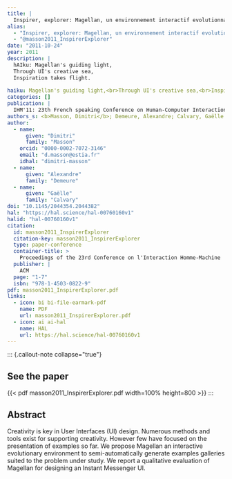 ```yaml
---
title: |
  Inspirer, explorer: Magellan, un environnement interactif evolutionnaire pour la génération d'exemples
alias:
  - "Inspirer, explorer: Magellan, un environnement interactif evolutionnaire pour la génération d'exemples"
  - "@masson2011_InspirerExplorer"
date: "2011-10-24"
year: 2011
description: |
  hAIku: Magellan's guiding light,
  Through UI's creative sea,
  Inspiration takes flight.
  
haiku: Magellan's guiding light,<br>Through UI's creative sea,<br>Inspiration takes flight.<br>
categories: []
publication: |
  IHM'11: 23th French speaking Conference on Human-Computer Interaction, 2011-10-24 
authors_s: <b>Masson, Dimitri</b>; Demeure, Alexandre; Calvary, Gaëlle
author: 
  - name: 
      given: "Dimitri"
      family: "Masson"
    orcid: "0000-0002-7072-3146" 
    email: "d.masson@estia.fr" 
    idhal: "dimitri-masson" 
  - name: 
      given: "Alexandre"
      family: "Demeure" 
  - name: 
      given: "Gaëlle"
      family: "Calvary" 
doi: "10.1145/2044354.2044382"
hal: "https://hal.science/hal-00760160v1"
halid: "hal-00760160v1"
citation:
  id: masson2011_InspirerExplorer
  citation-key: masson2011_InspirerExplorer
  type: paper-conference
  container-title: >
    Proceedings of the 23rd Conference on l'Interaction Homme-Machine
  publisher: |
    ACM
  page: "1-7"
  isbn: "978-1-4503-0822-9"
pdf: masson2011_InspirerExplorer.pdf
links:
  - icon: bi bi-file-earmark-pdf
    name: PDF
    url: masson2011_InspirerExplorer.pdf
  - icon: ai ai-hal
    name: HAL
    url: https://hal.science/hal-00760160v1
---
```



::: {.callout-note collapse="true"}

## See the paper

{{< pdf masson2011_InspirerExplorer.pdf width=100% height=800 >}} 
:::


## Abstract

Creativity is key in User Interfaces (UI) design. Numerous methods and tools exist for supporting creativity. However few have focused on the presentation of examples so far. We propose Magellan an interactive evolutionary environment to semi-automatically generate examples galleries suited to the problem under study. We report a qualitative evaluation of Magellan for designing an Instant Messenger UI.
